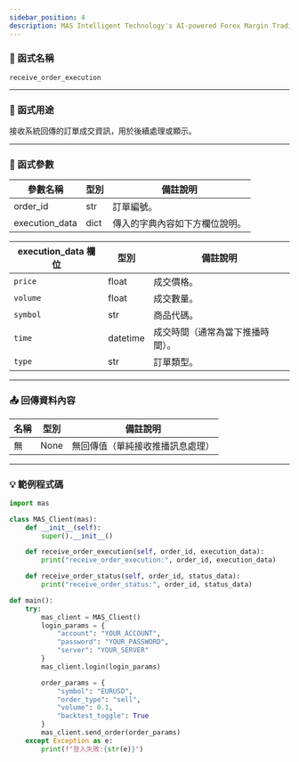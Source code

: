 ```yaml
---
sidebar_position: 4
description: MAS Intelligent Technology's AI-powered Forex Margin Trading Platform with full MetaTrader MT5 broker integration allows investors to generate automated trading strategies simply by entering text. Supports instant backtesting,real-time data synchronization,and seamless multi-broker switching. No coding experience required to easily launch AI automated trading,optimize strategies,and reduce market risk. Designed for both individual traders and financial institutions with standardized MetaTrader MT5-compatible APIs,automated backtesting,and quantitative strategy optimization to help enterprises deploy stable and efficient trading solutions quickly.
---
```


### 🧩 函式名稱

`receive_order_execution`

---

### 🎯 函式用途

接收系統回傳的訂單成交資訊，用於後續處理或顯示。

---

### 🔧 函式參數

| 參數名稱     | 型別  | 備註說明 |
|--------------|--------|----------|
| order_id     | str    | 訂單編號。 |
| execution_data | dict | 傳入的字典內容如下方欄位說明。 |

| execution_data 欄位 | 型別   | 備註說明 |
|----------------------|--------|----------|
| `price`              | float  | 成交價格。 |
| `volume`             | float  | 成交數量。 |
| `symbol`             | str    | 商品代碼。 |
| `time`               | datetime | 成交時間（通常為當下推播時間）。 |
| `type`               | str    | 訂單類型。 |

---

### 📤 回傳資料內容

| 名稱   | 型別 | 備註說明              |
|--------|------|-----------------------|
| 無     | None | 無回傳值（單純接收推播訊息處理） |

---

### 💡 範例程式碼

```python
import mas

class MAS_Client(mas):
    def __init__(self):
        super().__init__()

    def receive_order_execution(self, order_id, execution_data):
        print("receive_order_execution:", order_id, execution_data)

    def receive_order_status(self, order_id, status_data):
        print("receive_order_status:", order_id, status_data)

def main():
    try:
        mas_client = MAS_Client()
        login_params = {
            "account": "YOUR_ACCOUNT",
            "password": "YOUR_PASSWORD",
            "server": "YOUR_SERVER"
        }
        mas_client.login(login_params)

        order_params = {
            "symbol": "EURUSD",
            "order_type": "sell",
            "volume": 0.1,
            "backtest_toggle": True
        }
        mas_client.send_order(order_params)
    except Exception as e:
        print(f"登入失敗:{str(e)}")
```